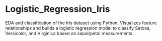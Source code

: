 # Logistic_Regression_Iris
EDA and classification of the Iris dataset using Python. Visualizes feature relationships and builds a logistic regression model to classify Setosa, Versicolor, and Virginica based on sepal/petal measurements.
